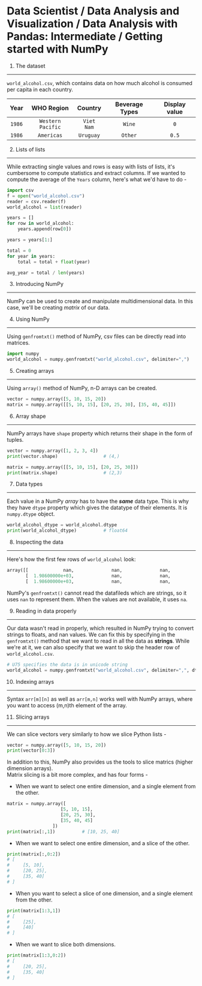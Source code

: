 Data Scientist / Data Analysis and Visualization / Data Analysis with Pandas: Intermediate / Getting started with NumPy
=======================================================================================================================

1. The dataset
--------------

`world_alcohol.csv`, which contains data on how much alcohol is consumed per capita in each country.

Year | WHO Region | Country | Beverage Types | Display value
:---:|:---:|:---:|:---:|:---:|
`1986` | `Western Pacific` | `Viet Nam` | `Wine` | `0`
`1986` | `Americas` | `Uruguay` | `Other` | `0.5`

2. Lists of lists
-----------------

While extracting single values and rows is easy with lists of lists, it's cumbersome to compute statistics 
and extract columns. If we wanted to compute the average of the `Years` column, here's what we'd have to do -

```python
import csv
f = open("world_alcohol.csv")
reader = csv.reader(f)
world_alcohol = list(reader)

years = []
for row in world_alcohol:
    years.append(row[0])

years = years[1:]

total = 0
for year in years:
    total = total + float(year)

avg_year = total / len(years)
```

3. Introducing NumPy
--------------------

NumPy can be used to create and manipulate multidimensional data. In this case, we'll be creating _matrix_ of
our data.

4. Using NumPy
--------------

Using `genfromtxt()` method of NumPy, csv files can be directly read into matrices.

```python
import numpy
world_alcohol = numpy.genfromtxt("world_alcohol.csv", delimiter=",")
```

5. Creating arrays
------------------

Using `array()` method of NumPy, n-D arrays can be created.

```python
vector = numpy.array([5, 10, 15, 20])
matrix = numpy.array([[5, 10, 15], [20, 25, 30], [35, 40, 45]])
```

6. Array shape
--------------

NumPy arrays have `shape` property which returns their shape in the form of tuples.

```python
vector = numpy.array([1, 2, 3, 4])
print(vector.shape)                 # (4,)

matrix = numpy.array([[5, 10, 15], [20, 25, 30]])
print(matrix.shape)                 # (2,3)
```

7. Data types
-------------

Each value in a NumPy _array_ has to have the **_same_** data type. This is why they have
`dtype` property which gives the datatype of their elements. It is `numpy.dtype` object.

```python
world_alcohol_dtype = world_alcohol.dtype
print(world_alcohol_dtype)          # float64
```

8. Inspecting the data
----------------------

Here's how the first few rows of `world_alcohol` look:

```python
array([[             nan,              nan,              nan,              nan,              nan],
       [  1.98600000e+03,              nan,              nan,              nan,   0.00000000e+00],
       [  1.98600000e+03,              nan,              nan,              nan,   5.00000000e-01]])
```

NumPy's `genfromtxt()` cannot read the datafileds which are strings, so it uses `nan` to represent
them. When the values are not available, it uses `na`. 

9. Reading in data properly
---------------------------

Our data wasn't read in properly, which resulted in NumPy trying to convert strings to floats, and nan values.
We can fix this by specifying in the `genfromtxt()` method that we want to read in all the data as **strings**.
While we're at it, we can also specify that we want to skip the header row of `world_alcohol.csv`.

```python
# U75 specifies the data is in unicode string
world_alcohol = numpy.genfromtxt("world_alcohol.csv", delimiter=",", dtype="U75", skip_header=1)
```

10. Indexing arrays
-------------------

Syntax `arr[m][n]` as well as `arr[m,n]` works well with NumPy arrays, where you want to access (m,n)th element
of the array. 

11. Slicing arrays
------------------

We can slice vectors very similarly to how we slice Python lists - 

```python
vector = numpy.array([5, 10, 15, 20])
print(vector[0:3])
```

In addition to this, NumPy also provides us the tools to slice matrics (higher dimension arrays).  
Matrix slicing is a bit more complex, and has four forms -

- When we want to select one entire dimension, and a single element from the other.

```python
matrix = numpy.array([
                    [5, 10, 15], 
                    [20, 25, 30],
                    [35, 40, 45]
                 ])
print(matrix[:,1])          # [10, 25, 40]
```

- When we want to select one entire dimension, and a slice of the other.

```python
print(matrix[:,0:2])
# [
#     [5, 10],
#     [20, 25],
#     [35, 40] 
# ]
```

- When you want to select a slice of one dimension, and a single element from the other.

```python
print(matrix[1:3,1])
# [
#     [25], 
#     [40]
# ]
```

- When we want to slice both dimensions.

```python
print(matrix[1:3,0:2])
# [
#     [20, 25],
#     [35, 40]
# ]
```



